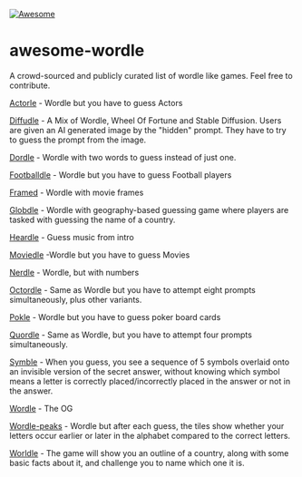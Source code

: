 [![Awesome](https://awesome.re/badge.svg)](https://awesome.re)

# awesome-wordle
A crowd-sourced and publicly curated list of wordle like games. Feel free to contribute.


[Actorle](https://actorle.com/) - Wordle but you have to guess Actors

[Diffudle](http://diffudle.com/) - A Mix of Wordle, Wheel Of Fortune and Stable Diffusion. Users are given an AI generated image by the "hidden" prompt. They have to try to guess the prompt from the image.

[Dordle](https://dordlegame.io/) -  Wordle with two words to guess instead of just one.

[Footballdle](https://footballdle.com/) - Wordle but you have to guess Football players

[Framed](https://framed.wtf/) - Wordle with movie frames

[Globdle](https://globle-game.com/game) - Wordle with geography-based guessing game where players are tasked with guessing the name of a country.

[Heardle](https://www.spotify.com/heardle/?type=auto&message=no-local-storage) - Guess music from intro

[Moviedle](https://moviedle.xyz/) -Wordle but you have to guess Movies

[Nerdle](https://nerdlegame.com/) - Wordle, but with numbers

[Octordle](https://octordle.com/) - Same as Wordle but you have to attempt eight prompts simultaneously, plus other variants.

[Pokle](https://poklegame.com/) - Wordle but you have to guess poker board cards

[Quordle](https://www.quordle.com/#/) - Same as Wordle, but you have to attempt four prompts simultaneously.

[Symble](https://www.symble.app/) -  When you guess, you see a sequence of 5 symbols overlaid onto an invisible version of the secret answer, without knowing which symbol means a letter is correctly placed/incorrectly placed in the answer or not in the answer.

[Wordle](https://www.nytimes.com/games/wordle/index.html) - The OG

[Wordle-peaks](https://vegeta897.github.io/wordle-peaks/) - Wordle but after each guess, the tiles show whether your letters occur earlier or later in the alphabet compared to the correct letters. 

[Worldle](https://worldle.teuteuf.fr/) - The game will show you an outline of a country, along with some basic facts about it, and challenge you to name which one it is.
